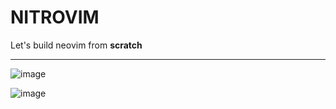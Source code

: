 # NITROVIM

Let's build neovim from **scratch**

---

![image](https://github.com/user-attachments/assets/a6e0dcf7-fbf1-4496-aa72-603f6c7e6b98)


![image](https://github.com/user-attachments/assets/8c42786b-3617-4d20-94bf-9167e2ad1746)

